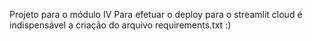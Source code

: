 Projeto para o módulo IV
Para efetuar o deploy para o streamlit cloud é indispensável a criação do arquivo requirements.txt
:)
